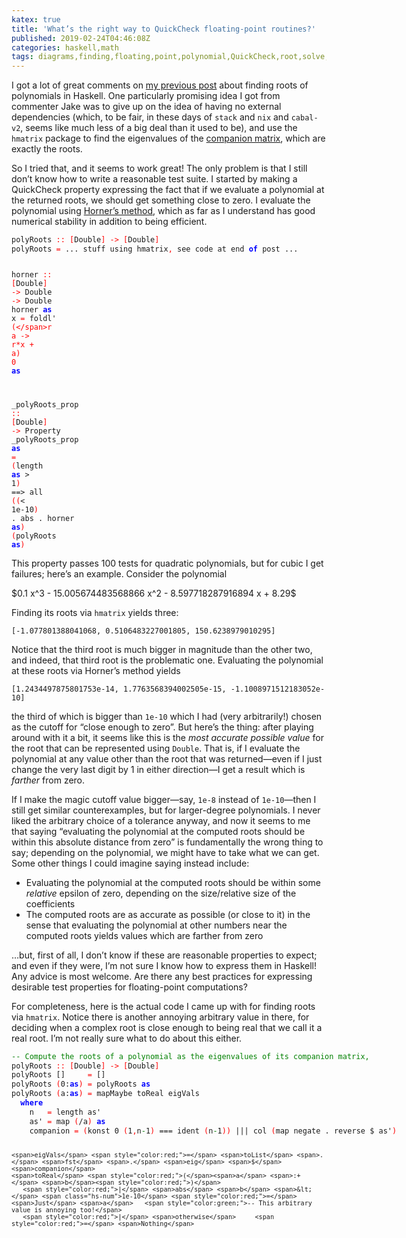```yaml
---
katex: true
title: 'What’s the right way to QuickCheck floating-point routines?'
published: 2019-02-24T04:46:08Z
categories: haskell,math
tags: diagrams,finding,floating,point,polynomial,QuickCheck,root,solve,test
---
```


<p>I got a lot of great comments on <a href="https://byorgey.github.io/blog/posts/2019/02/13/finding-roots-of-polynomials-in-haskell.html">my previous post</a> about finding roots of polynomials in Haskell. One particularly promising idea I got from commenter Jake was to give up on the idea of having no external dependencies (which, to be fair, in these days of <code>stack</code> and <code>nix</code> and <code>cabal-v2</code>, seems like much less of a big deal than it used to be), and use the <code>hmatrix</code> package to find the eigenvalues of the <a href="https://en.wikipedia.org/wiki/Companion%20matrix">companion matrix</a>, which are exactly the roots.</p>
<p>So I tried that, and it seems to work great! The only problem is that I still don’t know how to write a reasonable test suite. I started by making a QuickCheck property expressing the fact that if we evaluate a polynomial at the returned roots, we should get something close to zero. I evaluate the polynomial using <a href="https://en.wikipedia.org/wiki/Horner%27s_method">Horner’s method</a>, which as far as I understand has good numerical stability in addition to being efficient.</p>
<pre class="sourceCode haskell"><code class="sourceCode haskell"><span>polyRoots</span> <span style="color:red;">::</span> <span style="color:red;">[</span><span>Double</span><span style="color:red;">]</span> <span style="color:red;">-&gt;</span> <span style="color:red;">[</span><span>Double</span><span style="color:red;">]</span>
<span>polyRoots</span> <span style="color:red;">=</span> <span>...</span> <span>stuff</span> <span>using</span> <span>hmatrix</span><span style="color:red;">,</span> <span>see</span> <span>code</span> <span>at</span> <span>end</span> <span style="color:blue;font-weight:bold;">of</span> <span>post</span> <span>...</span>

<span>horner</span> <span style="color:red;">::</span> <span style="color:red;">[</span><span>Double</span><span style="color:red;">]</span> <span style="color:red;">-&gt;</span> <span>Double</span> <span style="color:red;">-&gt;</span> <span>Double</span>
<span>horner</span> <span style="color:blue;font-weight:bold;">as</span> <span>x</span> <span style="color:red;">=</span> <span>foldl'</span> <span style="color:red;">(</span><span style="color:red;">\</span><span>r</span> <span>a</span> <span style="color:red;">-&gt;</span> <span>r</span><span>*</span><span>x</span> <span>+</span> <span>a</span><span style="color:red;">)</span> <span class="hs-num">0</span> <span style="color:blue;font-weight:bold;">as</span>

<span class="hs-sel">_polyRoots_prop</span> <span style="color:red;">::</span> <span style="color:red;">[</span><span>Double</span><span style="color:red;">]</span> <span style="color:red;">-&gt;</span> <span>Property</span>
<span class="hs-sel">_polyRoots_prop</span> <span style="color:blue;font-weight:bold;">as</span> <span style="color:red;">=</span> <span style="color:red;">(</span><span>length</span> <span style="color:blue;font-weight:bold;">as</span> <span>&gt;</span> <span class="hs-num">1</span><span style="color:red;">)</span> <span>==&gt;</span>
  <span>all</span> <span style="color:red;">(</span><span style="color:red;">(</span><span>&lt;</span> <span class="hs-num">1e-10</span><span style="color:red;">)</span> <span>.</span> <span>abs</span> <span>.</span> <span>horner</span> <span style="color:blue;font-weight:bold;">as</span><span style="color:red;">)</span> <span style="color:red;">(</span><span>polyRoots</span> <span style="color:blue;font-weight:bold;">as</span><span style="color:red;">)</span></code></pre>
<p>This property passes 100 tests for quadratic polynomials, but for cubic I get failures; here’s an example. Consider the polynomial</p>
<p>$0.1 x^3 - 15.005674483568866 x^2 - 8.597718287916894 x + 8.29$</p>
<p>Finding its roots via <code>hmatrix</code> yields three:</p>
<p><code>[-1.077801388041068, 0.5106483227001805, 150.6238979010295]</code></p>
<p>Notice that the third root is much bigger in magnitude than the other two, and indeed, that third root is the problematic one. Evaluating the polynomial at these roots via Horner’s method yields</p>
<p><code>[1.2434497875801753e-14, 1.7763568394002505e-15, -1.1008971512183052e-10]</code></p>
<p>the third of which is bigger than <code>1e-10</code> which I had (very arbitrarily!) chosen as the cutoff for “close enough to zero”. But here’s the thing: after playing around with it a bit, it seems like this is the <em>most accurate possible value</em> for the root that can be represented using <code>Double</code>. That is, if I evaluate the polynomial at any value other than the root that was returned—even if I just change the very last digit by 1 in either direction—I get a result which is <em>farther</em> from zero.</p>
<p>If I make the magic cutoff value bigger—say, <code>1e-8</code> instead of <code>1e-10</code>—then I still get similar counterexamples, but for larger-degree polynomials. I never liked the arbitrary choice of a tolerance anyway, and now it seems to me that saying “evaluating the polynomial at the computed roots should be within this absolute distance from zero” is fundamentally the wrong thing to say; depending on the polynomial, we might have to take what we can get. Some other things I could imagine saying instead include:</p>
<ul>
<li>Evaluating the polynomial at the computed roots should be within some <em>relative</em> epsilon of zero, depending on the size/relative size of the coefficients</li>
<li>The computed roots are as accurate as possible (or close to it) in the sense that evaluating the polynomial at other numbers near the computed roots yields values which are farther from zero</li>
</ul>
<p>…but, first of all, I don’t know if these are reasonable properties to expect; and even if they were, I’m not sure I know how to express them in Haskell! Any advice is most welcome. Are there any best practices for expressing desirable test properties for floating-point computations?</p>
<p>For completeness, here is the actual code I came up with for finding roots via <code>hmatrix</code>. Notice there is another annoying arbitrary value in there, for deciding when a complex root is close enough to being real that we call it a real root. I’m not really sure what to do about this either.</p>
<pre class="sourceCode haskell"><code class="sourceCode haskell"><span style="color:green;">-- Compute the roots of a polynomial as the eigenvalues of its companion matrix,</span>
<span>polyRoots</span> <span style="color:red;">::</span> <span style="color:red;">[</span><span>Double</span><span style="color:red;">]</span> <span style="color:red;">-&gt;</span> <span style="color:red;">[</span><span>Double</span><span style="color:red;">]</span>
<span>polyRoots</span> <span>[]</span>     <span style="color:red;">=</span> <span>[]</span>
<span>polyRoots</span> <span style="color:red;">(</span><span class="hs-num">0</span><span>:</span><span style="color:blue;font-weight:bold;">as</span><span style="color:red;">)</span> <span style="color:red;">=</span> <span>polyRoots</span> <span style="color:blue;font-weight:bold;">as</span>
<span>polyRoots</span> <span style="color:red;">(</span><span>a</span><span>:</span><span style="color:blue;font-weight:bold;">as</span><span style="color:red;">)</span> <span style="color:red;">=</span> <span>mapMaybe</span> <span>toReal</span> <span>eigVals</span>
  <span style="color:blue;font-weight:bold;">where</span>
    <span>n</span>   <span style="color:red;">=</span> <span>length</span> <span>as'</span>
    <span>as'</span> <span style="color:red;">=</span> <span>map</span> <span style="color:red;">(</span><span>/</span><span>a</span><span style="color:red;">)</span> <span style="color:blue;font-weight:bold;">as</span>
    <span>companion</span> <span style="color:red;">=</span> <span style="color:red;">(</span><span>konst</span> <span class="hs-num">0</span> <span style="color:red;">(</span><span class="hs-num">1</span><span style="color:red;">,</span><span>n</span><span style="color:green;">-</span><span class="hs-num">1</span><span style="color:red;">)</span> <span>===</span> <span>ident</span> <span style="color:red;">(</span><span>n</span><span style="color:green;">-</span><span class="hs-num">1</span><span style="color:red;">)</span><span style="color:red;">)</span> <span>|||</span> <span>col</span> <span style="color:red;">(</span><span>map</span> <span>negate</span> <span>.</span> <span>reverse</span> <span>$</span> <span>as'</span><span style="color:red;">)</span>

    <span>eigVals</span> <span style="color:red;">=</span> <span>toList</span> <span>.</span> <span>fst</span> <span>.</span> <span>eig</span> <span>$</span> <span>companion</span>
    <span>toReal</span> <span style="color:red;">(</span><span>a</span> <span>:+</span> <span>b</span><span style="color:red;">)</span>
       <span style="color:red;">|</span> <span>abs</span> <span>b</span> <span>&lt;</span> <span class="hs-num">1e-10</span> <span style="color:red;">=</span> <span>Just</span> <span>a</span>   <span style="color:green;">-- This arbitrary value is annoying too!</span>
       <span style="color:red;">|</span> <span>otherwise</span>     <span style="color:red;">=</span> <span>Nothing</span>
</code></pre>

